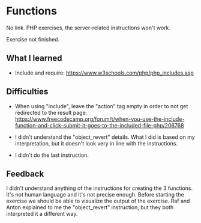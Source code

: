 # Functions

No link. PHP exercises, the server-related instructions won't work.

Exercise not finished.

## What I learned

* Include and require: https://www.w3schools.com/php/php_includes.asp


## Difficulties

* When using "include", leave the "action" tag empty in order to not get redirected to the result page: https://www.freecodecamp.org/forum/t/when-you-use-the-include-function-and-click-submit-it-goes-to-the-included-file-php/206768

* I didn't understand the "object_revert" details. What I did is based on my interpretation, but it doesn't look very in line with the instructions.

* I didn't do the last instruction. 

## Feedback

I didn't understand anything of the instructions for creating the 3 functions. It's not human language and it's not precise enough. Before starting the exercise we should be able to visualize the output of the exercise. Raf and Anton explained to me the "object_revert" instruction, but they both interpreted it a different way.  